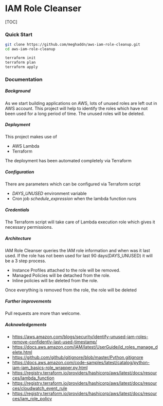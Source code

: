 # IAM Role Cleanser

[TOC]

### Quick Start

```bash
git clone https://github.com/meghaddn/aws-iam-role-cleanup.git
cd aws-iam-role-cleanup

terraform init
terraform plan
terraform apply
```



### Documentation

##### Background

As we start building applications on AWS, lots of unused roles are left out in AWS account. This project will help to identify the roles which have not been used for a long period of time. The unused roles will be deleted.

#####  Deployment

This project makes use of 

- AWS Lambda
- Terraform

The deployment has been automated completely via Terraform

##### Configuration

There are parameters which can be configured via Terraform script

- *DAYS_UNUSED* environment variable  
- Cron job *schedule_expression* when the lambda function runs

##### Credentials

The Terraform script will take care of Lambda execution role which gives it necessary permissions.

##### Architecture

IAM Role Cleanser queries the IAM role information and when was it last used. If the role has not been used for last 90 days(DAYS_UNUSED) it will be a  3 step process.

- Instance Profiles attached to the role will be removed.
- Managed Policies will be detached from the role.
- Inline policies will be deleted from the role.

Once everything is removed from the role, the role will be deleted

##### Further improvements

Pull requests are more than welcome.

##### Acknowledgements

- https://aws.amazon.com/blogs/security/identify-unused-iam-roles-remove-confidently-last-used-timestamp/
- https://docs.aws.amazon.com/IAM/latest/UserGuide/id_roles_manage_delete.html
- https://github.com/github/gitignore/blob/master/Python.gitignore
- https://docs.aws.amazon.com/code-samples/latest/catalog/python-iam-iam_basics-role_wrapper.py.html
- https://registry.terraform.io/providers/hashicorp/aws/latest/docs/resources/lambda_function
- https://registry.terraform.io/providers/hashicorp/aws/latest/docs/resources/cloudwatch_event_rule
- https://registry.terraform.io/providers/hashicorp/aws/latest/docs/resources/iam_role_policy